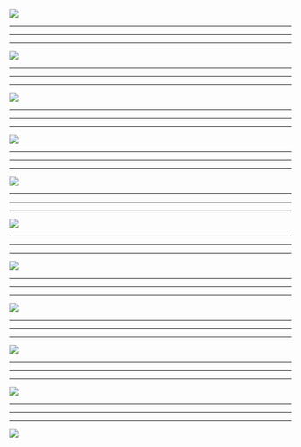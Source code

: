 ![](https://github.com/FlorianGu/climb-over-the-wall/blob/main/picture/01.png)
***
***
***
![](https://github.com/FlorianGu/climb-over-the-wall/blob/main/picture/02.png)
***
***
***
![](https://github.com/FlorianGu/climb-over-the-wall/blob/main/picture/03.png)
***
***
***
![](https://github.com/FlorianGu/climb-over-the-wall/blob/main/picture/04.png)
***
***
***
![](https://github.com/FlorianGu/climb-over-the-wall/blob/main/picture/05.png)
***
***
***
![](https://github.com/FlorianGu/climb-over-the-wall/blob/main/picture/06_1.png)
***
***
***
![](https://github.com/FlorianGu/climb-over-the-wall/blob/main/picture/06_2.png)
***
***
***
![](https://github.com/FlorianGu/climb-over-the-wall/blob/main/picture/07.png)
***
***
***
![](https://github.com/FlorianGu/climb-over-the-wall/blob/main/picture/08.png)
***
***
***
![](https://github.com/FlorianGu/climb-over-the-wall/blob/main/picture/09.png)
***
***
***
![](https://github.com/FlorianGu/climb-over-the-wall/blob/main/picture/10.png)
